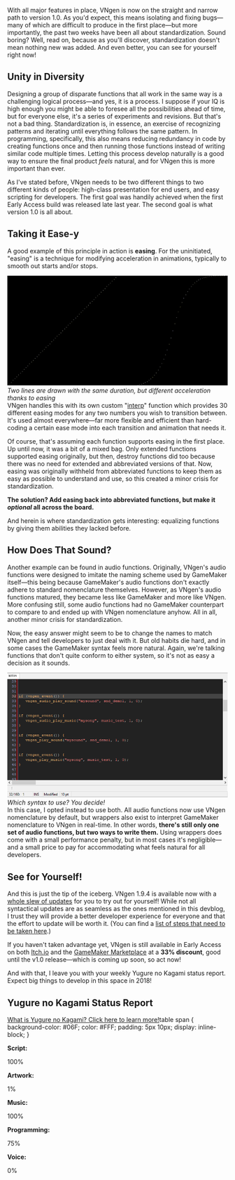 <!--t Update 27 - Semantic Arguments t-->
<!--tag 2018,archive,dev,thinkboxly,updates tag-->
<!--image /content/images/update-27-semantic-arguments/update-banner-1024x512.jpg image-->
  
With all major features in place, VNgen is now on the straight and narrow path to version 1.0. As you'd expect, this means isolating and fixing bugs—many of which are difficult to produce in the first place—but more importantly, the past two weeks have been all about standardization. Sound boring? Well, read on, because as you'll discover, standardization doesn't mean nothing new was added. And even better, you can see for yourself right now!  
  

## Unity in Diversity

Designing a group of disparate functions that all work in the same way is a challenging logical process—and yes, it is a process. I suppose if your IQ is high enough you might be able to foresee all the possibilities ahead of time, but for everyone else, it's a series of experiments and revisions. But that's not a bad thing. Standardization is, in essence, an exercise of recognizing patterns and iterating until everything follows the same pattern. In programming, specifically, this also means reducing redundancy in code by creating functions once and then running those functions instead of writing similar code multiple times. Letting this process develop naturally is a good way to ensure the final product _feels_ natural, and for VNgen this is more important than ever.  
  
As I've stated before, VNgen needs to be two different things to two different kinds of people: high-class presentation for end users, and easy scripting for developers. The first goal was handily achieved when the first Early Access build was released late last year. The second goal is what version 1.0 is all about.  
  

## Taking it Ease-y

A good example of this principle in action is **easing**. For the uninitiated, "easing" is a technique for modifying acceleration in animations, typically to smooth out starts and/or stops.  
  
![](/content/images/update-27-semantic-arguments/vngen-ease-demo5B15D.gif)  
_Two lines are drawn with the same duration, but different acceleration thanks to easing_  
VNgen handles this with its own custom "[interp](https://xga.one/assets/vngen/?section=the-interp-function)" function which provides 30 different easing modes for any two numbers you wish to transition between. It's used almost everywhere—far more flexible and efficient than hard-coding a certain ease mode into each transition and animation that needs it.  
  
Of course, that's assuming each function supports easing in the first place. Up until now, it was a bit of a mixed bag. Only extended functions supported easing originally, but then, destroy functions did too because there was no need for extended and abbreviated versions of that. Now, easing was originally withheld from abbreviated functions to keep them as easy as possible to understand and use, so this created a minor crisis for standardization.  
  
**The solution? Add easing back into abbreviated functions, but make it _optional_ all across the board.**  
  
And herein is where standardization gets interesting: equalizing functions by giving them abilities they lacked before.  
  

## How Does That Sound?

Another example can be found in audio functions. Originally, VNgen's audio functions were designed to imitate the naming scheme used by GameMaker itself—this being because GameMaker's audio functions don't exactly adhere to standard nomenclature themselves. However, as VNgen's audio functions matured, they became less like GameMaker and more like VNgen. More confusing still, some audio functions had no GameMaker counterpart to compare to and ended up with VNgen nomenclature anyhow. All in all, another minor crisis for standardization.  
  
Now, the easy answer might seem to be to change the names to match VNgen and tell developers to just deal with it. But old habits die hard, and in some cases the GameMaker syntax feels more natural. Again, we're talking functions that don't quite conform to either system, so it's not as easy a decision as it sounds.  
  
[![](/content/images/update-27-semantic-arguments/vngen-syntax.png)](/content/images/update-27-semantic-arguments/vngen-syntax.png)  
_Which syntax to use? You decide!_  
In this case, I opted instead to use both. All audio functions now use VNgen nomenclature by default, but wrappers also exist to interpret GameMaker nomenclature to VNgen in real-time. In other words, **there's still only one set of audio functions, but two ways to write them.** Using wrappers does come with a small performance penalty, but in most cases it's negligible—and a small price to pay for accommodating what feels natural for all developers.  
  

## See for Yourself!

And this is just the tip of the iceberg. VNgen 1.9.4 is available now with a [whole slew of updates](https://xga.one/assets/vngen/?section=version-history) for you to try out for yourself! While not all syntactical updates are as seamless as the ones mentioned in this devblog, I trust they will provide a better developer experience for everyone and that the effort to update will be worth it. (You can find a [list of steps that need to be taken here](https://xga.one/assets/vngen/?section=compatibility-notes).)  
  
If you haven't taken advantage yet, VNgen is still available in Early Access on both [Itch.io](https://xgasoft.itch.io/vngen) and the [GameMaker Marketplace](https://marketplace.yoyogames.com/assets/6083/vngen-visual-novel-engine) at a **33% discount**, good until the v1.0 release—which is coming up soon, so act now!  
  
And with that, I leave you with your weekly Yugure no Kagami status report. Expect big things to develop in this space in 2018!  
  

## Yugure no Kagami Status Report

[What is Yugure no Kagami? Click here to learn more!](http://www.ynkgame.com/)table span { background-color: #06F; color: #FFF; padding: 5px 10px; display: inline-block; }  

**Script:**

100%

**Artwork:**

1%

**Music:**

100%

**Programming:**

75%

**Voice:**

0%
